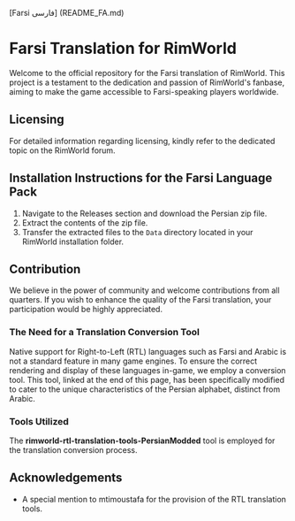 
[Farsi فارسی] (README_FA.md)


# Farsi Translation for RimWorld

Welcome to the official repository for the Farsi translation of RimWorld. This project is a testament to the dedication and passion of RimWorld's fanbase, aiming to make the game accessible to Farsi-speaking players worldwide.

## Licensing

For detailed information regarding licensing, kindly refer to the dedicated topic on the RimWorld forum.

## Installation Instructions for the Farsi Language Pack

1. Navigate to the Releases section and download the Persian zip file.
2. Extract the contents of the zip file.
3. Transfer the extracted files to the `Data` directory located in your RimWorld installation folder.


## Contribution

We believe in the power of community and welcome contributions from all quarters. If you wish to enhance the quality of the Farsi translation, your participation would be highly appreciated.

### The Need for a Translation Conversion Tool

Native support for Right-to-Left (RTL) languages such as Farsi and Arabic is not a standard feature in many game engines. To ensure the correct rendering and display of these languages in-game, we employ a conversion tool. This tool, linked at the end of this page, has been specifically modified to cater to the unique characteristics of the Persian alphabet, distinct from Arabic.


### Tools Utilized

The **rimworld-rtl-translation-tools-PersianModded** tool is employed for the translation conversion process.

## Acknowledgements

- A special mention to mtimoustafa for the provision of the RTL translation tools.

